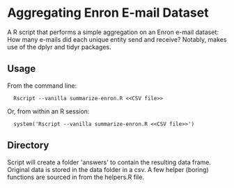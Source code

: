 # Aggregating Enron E-mail Dataset

A R script that performs a simple aggregation on an Enron e-mail dataset: How many e-mails did each unique entity send and receive? Notably, makes use of the dplyr and tidyr packages.

## Usage

From the command line:

      Rscript --vanilla summarize-enron.R <<CSV file>>
      
 Or, from within an R session:
 
      system('Rscript --vanilla summarize-enron.R <<CSV file>>')
      
## Directory

Script will create a folder 'answers' to contain the resulting data frame. Original data is stored in the data folder in a csv. A few helper (boring) functions are sourced in from the helpers.R file.

